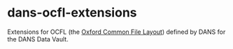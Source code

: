 # dans-ocfl-extensions
Extensions for OCFL (the [Oxford Common File Layout](https://ocfl.io/)) defined by DANS for the DANS Data Vault.
